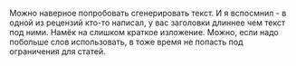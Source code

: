 Можно наверное попробовать сгенерировать текст. И я вспосмнил - в одной из рецензий кто-то написал, у вас заголовки длиннее чем текст под ними. Намёк на слишком краткое изложение. Можно, если надо побольше слов использовать, в тоже время не попасть под ограничения для статей.